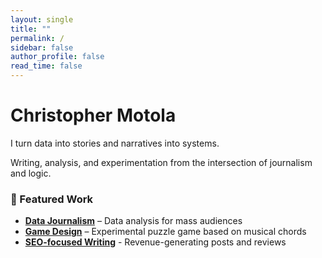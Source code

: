 ```yaml
---
layout: single
title: ""
permalink: /
sidebar: false
author_profile: false
read_time: false
---
```

<div class="hero-intro">
<h1>Christopher Motola</h1>
<p>I turn data into stories and narratives into systems.<br>
<p>Writing, analysis, and experimentation from the intersection of journalism and logic.</p></div>

### 📂 Featured Work  
- **[Data Journalism](portfolio/economic-trends/)** – Data analysis for mass audiences  
- **[Game Design](portfolio/game-design/)** – Experimental puzzle game based on musical chords
- **[SEO-focused Writing](portfolio/small-business-writing/)** - Revenue-generating posts and reviews 

